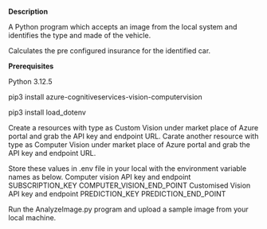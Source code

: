 **Description**

A Python program which accepts an image from the local system and identifies the type and made of the vehicle.

Calculates the pre configured insurance for the identified car.

**Prerequisites**

Python 3.12.5

pip3 install azure-cognitiveservices-vision-computervision

pip3 install load_dotenv

Create a resources with type as Custom Vision under market place of Azure portal and grab the API key and endpoint URL.
Carate another resource with type as Computer Vision under market place of Azure portal and grab the API key and endpoint URL.

Store these values in .env file in your local with the environment variable names as below.
  Computer vision API key and endpoint
    SUBSCRIPTION_KEY
    COMPUTER_VISION_END_POINT
  Customised Vision API key and endpoint
    PREDICTION_KEY
    PREDICTION_END_POINT

Run the AnalyzeImage.py program and upload a sample image from your local machine.
